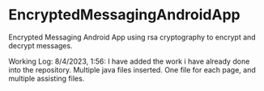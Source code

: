 # EncryptedMessagingAndroidApp
Encrypted Messaging Android App using rsa cryptography to encrypt and decrypt messages.


Working Log:
8/4/2023, 1:56: I have added the work i have already done into the repository. Multiple java files inserted. One file for each page, and multiple assisting files.
